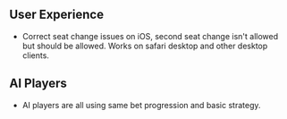 
## User Experience
  * Correct seat change issues on iOS, second seat change isn't allowed but should be allowed. Works on safari desktop and other desktop clients.

## AI Players
  * AI players are all using same bet progression and basic strategy.

